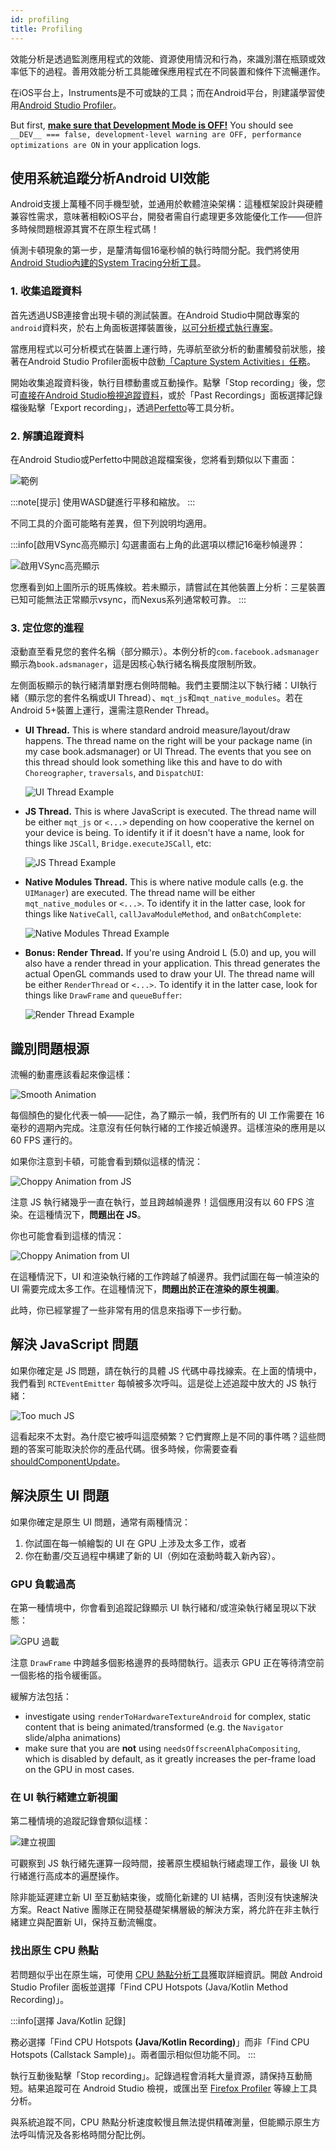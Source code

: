 ```yaml
---
id: profiling
title: Profiling
---
```


效能分析是透過監測應用程式的效能、資源使用情況和行為，來識別潛在瓶頸或效率低下的過程。善用效能分析工具能確保應用程式在不同裝置和條件下流暢運作。

在iOS平台上，Instruments是不可或缺的工具；而在Android平台，則建議學習使用[Android Studio Profiler](profiling.md#profiling-android-ui-performance-with-system-tracing)。

But first, [**make sure that Development Mode is OFF!**](performance.md#running-in-development-mode-devtrue) You should see `__DEV__ === false, development-level warning are OFF, performance optimizations are ON` in your application logs.

## 使用系統追蹤分析Android UI效能

Android支援上萬種不同手機型號，並通用於軟體渲染架構：這種框架設計與硬體兼容性需求，意味著相較iOS平台，開發者需自行處理更多效能優化工作——但許多時候問題根源其實不在原生程式碼！

偵測卡頓現象的第一步，是釐清每個16毫秒幀的執行時間分配。我們將使用[Android Studio內建的System Tracing分析工具](https://developer.android.com/studio/profile)。

### 1. 收集追蹤資料

首先透過USB連接會出現卡頓的測試裝置。在Android Studio中開啟專案的`android`資料夾，於右上角面板選擇裝置後，[以可分析模式執行專案](https://developer.android.com/studio/profile#build-and-run)。

當應用程式以可分析模式在裝置上運行時，先導航至欲分析的動畫觸發前狀態，接著在Android Studio Profiler面板中啟動[「Capture System Activities」任務](https://developer.android.com/studio/profile#start-profiling)。

開始收集追蹤資料後，執行目標動畫或互動操作。點擊「Stop recording」後，您可[直接在Android Studio檢視追蹤資料](https://developer.android.com/studio/profile/jank-detection)，或於「Past Recordings」面板選擇記錄檔後點擊「Export recording」，透過[Perfetto](https://perfetto.dev/)等工具分析。

### 2. 解讀追蹤資料

在Android Studio或Perfetto中開啟追蹤檔案後，您將看到類似以下畫面：

![範例](/docs/assets/SystraceExample.png)

:::note[提示]
使用WASD鍵進行平移和縮放。
:::

不同工具的介面可能略有差異，但下列說明均適用。

:::info[啟用VSync高亮顯示]
勾選畫面右上角的此選項以標記16毫秒幀邊界：

![啟用VSync高亮顯示](/docs/assets/SystraceHighlightVSync.png)

您應看到如上圖所示的斑馬條紋。若未顯示，請嘗試在其他裝置上分析：三星裝置已知可能無法正常顯示vsync，而Nexus系列通常較可靠。
:::

### 3. 定位您的進程

滾動直至看見您的套件名稱（部分顯示）。本例分析的`com.facebook.adsmanager`顯示為`book.adsmanager`，這是因核心執行緒名稱長度限制所致。

左側面板顯示的執行緒清單對應右側時間軸。我們主要關注以下執行緒：UI執行緒（顯示您的套件名稱或UI Thread）、`mqt_js`和`mqt_native_modules`。若在Android 5+裝置上運行，還需注意Render Thread。

- **UI Thread.** This is where standard android measure/layout/draw happens. The thread name on the right will be your package name (in my case book.adsmanager) or UI Thread. The events that you see on this thread should look something like this and have to do with `Choreographer`, `traversals`, and `DispatchUI`:

  ![UI Thread Example](/docs/assets/SystraceUIThreadExample.png)

- **JS Thread.** This is where JavaScript is executed. The thread name will be either `mqt_js` or `<...>` depending on how cooperative the kernel on your device is being. To identify it if it doesn't have a name, look for things like `JSCall`, `Bridge.executeJSCall`, etc:

  ![JS Thread Example](/docs/assets/SystraceJSThreadExample.png)

- **Native Modules Thread.** This is where native module calls (e.g. the `UIManager`) are executed. The thread name will be either `mqt_native_modules` or `<...>`. To identify it in the latter case, look for things like `NativeCall`, `callJavaModuleMethod`, and `onBatchComplete`:

  ![Native Modules Thread Example](/docs/assets/SystraceNativeModulesThreadExample.png)

- **Bonus: Render Thread.** If you're using Android L (5.0) and up, you will also have a render thread in your application. This thread generates the actual OpenGL commands used to draw your UI. The thread name will be either `RenderThread` or `<...>`. To identify it in the latter case, look for things like `DrawFrame` and `queueBuffer`:

  ![Render Thread Example](/docs/assets/SystraceRenderThreadExample.png)

## 識別問題根源

流暢的動畫應該看起來像這樣：

![Smooth Animation](/docs/assets/SystraceWellBehaved.png)

每個顏色的變化代表一幀——記住，為了顯示一幀，我們所有的 UI 工作需要在 16 毫秒的週期內完成。注意沒有任何執行緒的工作接近幀邊界。這樣渲染的應用是以 60 FPS 運行的。

如果你注意到卡頓，可能會看到類似這樣的情況：

![Choppy Animation from JS](/docs/assets/SystraceBadJS.png)

注意 JS 執行緒幾乎一直在執行，並且跨越幀邊界！這個應用沒有以 60 FPS 渲染。在這種情況下，**問題出在 JS**。

你也可能會看到這樣的情況：

![Choppy Animation from UI](/docs/assets/SystraceBadUI.png)

在這種情況下，UI 和渲染執行緒的工作跨越了幀邊界。我們試圖在每一幀渲染的 UI 需要完成太多工作。在這種情況下，**問題出於正在渲染的原生視圖**。

此時，你已經掌握了一些非常有用的信息來指導下一步行動。

## 解決 JavaScript 問題

如果你確定是 JS 問題，請在執行的具體 JS 代碼中尋找線索。在上面的情境中，我們看到 `RCTEventEmitter` 每幀被多次呼叫。這是從上述追蹤中放大的 JS 執行緒：

![Too much JS](/docs/assets/SystraceBadJS2.png)

這看起來不太對。為什麼它被呼叫這麼頻繁？它們實際上是不同的事件嗎？這些問題的答案可能取決於你的產品代碼。很多時候，你需要查看 [shouldComponentUpdate](https://reactjs.org/docs/react-component.html#shouldcomponentupdate)。

## 解決原生 UI 問題

如果你確定是原生 UI 問題，通常有兩種情況：

1. 你試圖在每一幀繪製的 UI 在 GPU 上涉及太多工作，或者
2. 你在動畫/交互過程中構建了新的 UI（例如在滾動時載入新內容）。

### GPU 負載過高

在第一種情境中，你會看到追蹤記錄顯示 UI 執行緒和/或渲染執行緒呈現以下狀態：

![GPU 過載](/docs/assets/SystraceBadUI.png)

注意 `DrawFrame` 中跨越多個影格邊界的長時間執行。這表示 GPU 正在等待清空前一個影格的指令緩衝區。

緩解方法包括：

- investigate using `renderToHardwareTextureAndroid` for complex, static content that is being animated/transformed (e.g. the `Navigator` slide/alpha animations)
- make sure that you are **not** using `needsOffscreenAlphaCompositing`, which is disabled by default, as it greatly increases the per-frame load on the GPU in most cases.

### 在 UI 執行緒建立新視圖

第二種情境的追蹤記錄會類似這樣：

![建立視圖](/docs/assets/SystraceBadCreateUI.png)

可觀察到 JS 執行緒先運算一段時間，接著原生模組執行緒處理工作，最後 UI 執行緒進行高成本的遍歷操作。

除非能延遲建立新 UI 至互動結束後，或簡化新建的 UI 結構，否則沒有快速解決方案。React Native 團隊正在開發基礎架構層級的解決方案，將允許在非主執行緒建立與配置新 UI，保持互動流暢度。

### 找出原生 CPU 熱點

若問題似乎出在原生端，可使用 [CPU 熱點分析工具](https://developer.android.com/studio/profile/record-java-kotlin-methods)獲取詳細資訊。開啟 Android Studio Profiler 面板並選擇「Find CPU Hotspots (Java/Kotlin Method Recording)」。

:::info[選擇 Java/Kotlin 記錄]

務必選擇「Find CPU Hotspots **(Java/Kotlin Recording)**」而非「Find CPU Hotspots (Callstack Sample)」。兩者圖示相似但功能不同。
:::

執行互動後點擊「Stop recording」。記錄過程會消耗大量資源，請保持互動簡短。結果追蹤可在 Android Studio 檢視，或匯出至 [Firefox Profiler](https://profiler.firefox.com/) 等線上工具分析。

與系統追蹤不同，CPU 熱點分析速度較慢且無法提供精確測量，但能顯示原生方法呼叫情況及各影格時間分配比例。